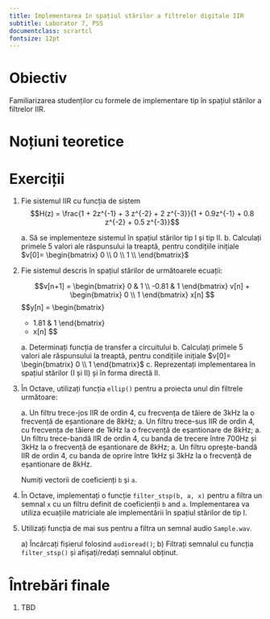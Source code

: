 ```yaml
---
title: Implementarea în spațiul stărilor a filtrelor digitale IIR
subtitle: Laborator 7, PSS
documentclass: scrartcl
fontsize: 12pt
---
```


# Obiectiv

Familiarizarea studenților cu formele de implementare tip în spațiul stărilor
a filtrelor IIR.

# Noțiuni teoretice


# Exerciții

1. Fie sistemul IIR cu funcția de sistem 
	$$H(z) = \frac{1 + 2z^{-1} + 3 z^{-2} + 2 z^{-3}}{1 + 0.9z^{-1} + 0.8 z^{-2} + 0.5 z^{-3}}$$
	
	a. Să se implementeze sistemul în spațiul stărilor tip I și tip II.
    b. Calculați primele 5 valori ale răspunsului la treaptă, pentru condițiile inițiale 
	$v[0]=
	\begin{bmatrix}
	0 \\
	0 \\
	1 \\
	\end{bmatrix}$

2. Fie sistemul descris în spațiul stărilor de următoarele ecuații:

	$$v[n+1] = 
	\begin{bmatrix}
	0     & 1 \\
	-0.81 & 1
	\end{bmatrix}
	v[n] + 
	\begin{bmatrix}
	0 \\
	1
	\end{bmatrix}
	x[n]
	$$
	$$y[n] = 
	\begin{bmatrix}
	- 1.81 & 1 
	\end{bmatrix}
	+ x[n]
	$$

	a. Determinați funcția de transfer a circuitului
	b. Calculați primele 5 valori ale răspunsului la treaptă, pentru condițiile inițiale 
	$v[0]=
	\begin{bmatrix}
	0 \\
	1
	\end{bmatrix}$
	c. Reprezentați implementarea în spațiul stărilor (I și II) și în forma directă II.

	
3. În Octave, utilizați funcția `ellip()` pentru a proiecta unul din filtrele următoare:
    
    a. Un filtru trece-jos IIR de ordin 4, cu frecvența de tăiere de 3kHz la o frecvență de eșantionare de 8kHz;
    a. Un filtru trece-sus IIR de ordin 4, cu frecvența de tăiere de 1kHz la o frecvență de eșantionare de 8kHz;
    a. Un filtru trece-bandă IIR de ordin 4, cu banda de trecere între 700Hz și 3kHz la o frecvență de eșantionare de 8kHz;
    a. Un filtru oprește-bandă IIR de ordin 4, cu banda de oprire între 1kHz și 3kHz la o frecvență de eșantionare de 8kHz.
    
    Numiți vectorii de coeficienți `b` și `a`.
	
    
4. În Octave, implementați o funcție `filter_stsp(b, a, x)` pentru a filtra un semnal `x` 
cu un filtru definit de coeficienții `b` and `a`. Implementarea va utiliza ecuațiile matriciale
ale implementării în spațiul stărilor de tip I.

5. Utilizați funcția de mai sus pentru a filtra un semnal audio `Sample.wav`.

    a) Încărcați fișierul folosind `audioread()`;
    b) Filtrați semnalul cu funcția `filter_stsp()` și afișați/redați semnalul obținut.


# Întrebări finale

1. TBD
